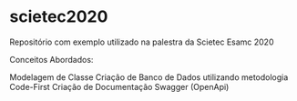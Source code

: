 # scietec2020
Repositório com exemplo utilizado na palestra da Scietec Esamc 2020

Conceitos Abordados:

Modelagem de Classe
Criação de Banco de Dados utilizando metodologia Code-First
Criação de Documentação Swagger (OpenApi)
